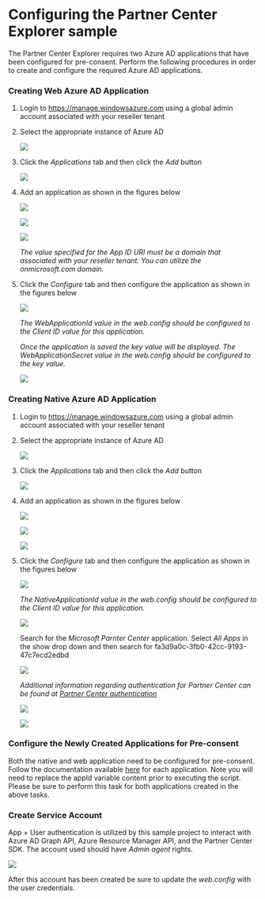 Configuring the Partner Center Explorer sample
====================

The Partner Center Explorer requires two Azure AD applications that have been configured for pre-consent. Perform the following 
procedures in order to create and configure the required Azure AD applications.

### Creating Web Azure AD Application
1. Login to https://manage.windowsazure.com using a global admin account associated
with your reseller tenant
2. Select the appropriate instance of Azure AD

    ![](docs/Images/AzureAD01.png)
    
3. Click the *Applications* tab and then click the *Add* button 

    ![](docs/Images/AzureAD02.png)
    
4. Add an application as shown in the figures below

    ![](docs/Images/AzureAD03.png)
    
    ![](docs/Images/AzureAD04.png)
    
    ![](docs/Images/AzureAD05.png)
    
    *The value specified for the App ID URI must be a domain that associated with your reseller tenant. You can utilize the 
    onmicrosoft.com domain.*
    
5. Click the *Configure* tab and then configure the application as shown in the figures below

    ![](docs/Images/AzureAD06.png)
    
    *The WebApplicationId value in the web.config should be configured to the Client ID value for this application.*
    
    *Once the application is saved the key value will be displayed. The WebApplicationSecret value in the web.config
    should be configured to the key value.*
    
    ![](docs/Images/AzureAD07.png)
    
### Creating Native Azure AD Application
1. Login to https://manage.windowsazure.com using a global admin account associated
with your reseller tenant
2. Select the appropriate instance of Azure AD

    ![](docs/Images/AzureAD01.png)
    
3. Click the *Applications* tab and then click the *Add* button 

    ![](docs/Images/AzureAD02.png)

4. Add an application as shown in the figures below

    ![](docs/Images/AzureAD03.png)

    ![](docs/Images/AzureAD08.png)
    
    ![](docs/Images/AzureAD09.png)    
 
5. Click the *Configure* tab and then configure the application as shown in the figures below

    ![](docs/Images/AzureAD10.png)
    
    *The NativeApplicationId value in the web.config should be configured to the Client ID value for this application.*
    
    ![](docs/Images/AzureAD11.png)
    
    Search for the *Microsoft Parnter Center* application. Select *All Apps* in the show drop down and then search for fa3d9a0c-3fb0-42cc-9193-47c7ecd2edbd
    
    ![](docs/Images/AzureAD12.png)
    
    *Additional information regarding authentication for Partner Center can be found at [Partner Center authentication](https://msdn.microsoft.com/en-us/library/partnercenter/mt634709.aspx)*
    
    ![](docs/Images/AzureAD13.png)
    
    ![](docs/Images/AzureAD14.png)
    
### Configure the Newly Created Applications for Pre-consent

Both the native and web application need to be configured for pre-consent. Follow the documentation available [here](docs/Preconsent.md) for each application. Note
you will need to replace the appId variable content prior to executing the script. Please be sure to perform this task for both applications created in the
above tasks.


### Create Service Account

App + User authentication is utilized by this sample project to interact with Azure AD Graph API, Azure Resource Manager API, and the Partner Center SDK. The
account used should have *Admin agent* rights. 

   ![](docs/Images/PartnerCenter01.png)
   
After this account has been created be sure to update the *web.config* with the user credentials. 